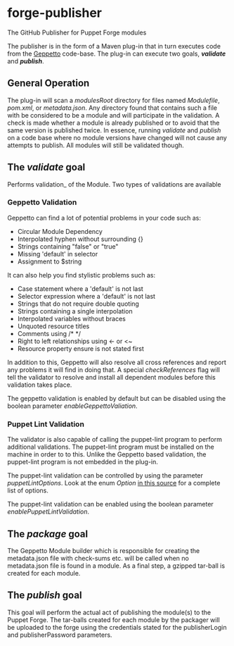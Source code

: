forge-publisher
===============

The GitHub Publisher for Puppet Forge modules

The publisher is in the form of a Maven plug-in that in turn executes code from
the [Geppetto](http://cloudsmith.github.com/geppetto/) code-base. The plug-in
can execute two goals, ___validate___ and ___publish___.

## General Operation

The plug-in will scan a _modulesRoot_ directory for files named _Modulefile_,
_pom.xml_, or _metadata.json_. Any directory found that contains such a file
with be considered to be a module and will participate in the validation. A
check is made whether a module is already published or to avoid that the same
version is published twice. In essence, running _validate_ and _publish_ on a
code base where no module versions have changed will not cause any attempts to
publish. All modules will still be validated though.

## The _validate_ goal

Performs validation_ of the Module. Two types of validations are available

### Geppetto Validation
Geppetto can find a lot of potential problems in your code such as:

* Circular Module Dependency
* Interpolated hyphen without surrounding {}
* Strings containing "false" or "true"
* Missing 'default' in selector
* Assignment to $string

It can also help you find stylistic problems such as:

* Case statement where a 'default' is not last
* Selector expression where a 'default' is not last
* Strings that do not require double quoting
* Strings containing a single interpolation
* Interpolated variables without braces
* Unquoted resource titles
* Comments using /* */
* Right to left relationships using <- or <~
* Resource property ensure is not stated first

In addition to this, Geppetto will also resolve all cross references and report
any problems it will find in doing that. A special _checkReferences_ flag will
tell the validator to resolve and install all dependent modules before this
validation takes place.

The geppetto validation is enabled by default but can be disabled using the
boolean parameter _enableGeppettoValiation_.

### Puppet Lint Validation

The validator is also capable of calling the puppet-lint program to perform
additional validations. The puppet-lint program must be installed on the
machine in order to to this. Unlike the Geppetto based validation, the
puppet-lint program is not embedded in the plug-in.

The puppet-lint validation can be controlled by using the parameter
_puppetLintOptions_. Look at the enum _Option_
[in this source](https://github.com/cloudsmith/geppetto/blob/master/org.cloudsmith.geppetto.puppetlint/src/org/cloudsmith/geppetto/puppetlint/PuppetLintRunner.java)
for a complete list of options.

The puppet-lint validation can be enabled using the boolean parameter
_enablePuppetLintValidation_.

## The _package_ goal

The Geppetto Module builder which is responsible for creating the metadata.json
file with check-sums etc. will be called when no metadata.json file is found in
a module. As a final step, a gzipped tar-ball is created for each module.

## The _publish_ goal

This goal will perform the actual act of publishing the module(s) to the Puppet
Forge. The tar-balls created for each module by the packager will be uploaded
to the forge using the credentials stated for the publisherLogin and
publisherPassword parameters.